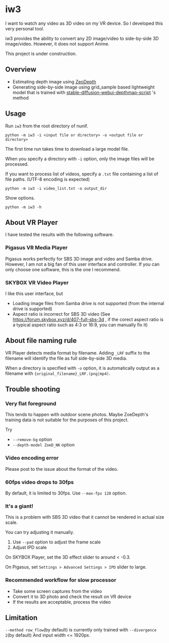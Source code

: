 # iw3

I want to watch any video as 3D video on my VR device.
So I developed this very personal tool.

iw3 provides the ability to convert any 2D image/video to side-by-side 3D image/video. However, it does not support Anime.

This project is under construction.

## Overview

- Estimating depth image using [ZeoDepth](https://github.com/isl-org/ZoeDepth)
- Generating side-by-side image using grid_sample based lightweight model that is trained with [stable-diffusion-webui-depthmap-script](https://github.com/thygate/stable-diffusion-webui-depthmap-script) 's method

## Usage

Run `iw3` from the root directory of nunif.

```
python -m iw3 -i <input file or directory> -o <output file or directory>
```
The first time run takes time to download a large model file.

When you specify a directory with `-i` option, only the image files will be processed.

If you want to process list of videos, specify a `.txt` file containing a list of file paths. (UTF-8 encoding is expected)

```
python -m iw3 -i video_list.txt -o output_dir
```


Show options.
```
python -m iw3 -h
```

## About VR Player

I have tested the results with the following software.

### Pigasus VR Media Player

Pigasus works perfectly for SBS 3D image and video and Samba drive.
However, I am not a big fan of this user interface and controller.
If you can only choose one software, this is the one I recommend.

### SKYBOX VR Video Player

I like this user interface, but

- Loading image files from Samba drive is not supported (from the internal drive is supported)
- Aspect ratio is incorrect for SBS 3D video (See https://forum.skybox.xyz/d/407-full-sbs-3d , if the corect aspect ratio is a typical aspect ratio such as 4:3 or 16:9, you can manually fix it)

## About file naming rule

VR Player detects media format by filename.
Adding `_LRF` suffix to the filename will identify the file as full side-by-side 3D media.

When a directory is specified with `-o` option, it is automatically output as a filename with `{original_filename}_LRF.(png|mp4)`.

## Trouble shooting

### Very flat foreground

This tends to happen with outdoor scene photos. Maybe ZoeDepth's training data is not suitable for the purposes of this project.

Try
- `--remove-bg` option
- `--depth-model ZoeD_NK` option

### Video encoding error

Please post to the issue about the format of the video.

### 60fps video drops to 30fps

By default, it is limited to 30fps.
Use `--max-fps 128` option.

### It's a giant!

This is a problem with SBS 3D video that it cannot be rendered in actual size scale.

You can try adjusting it manually.

1. Use `--pad` option to adjust the frame scale
2. Adjust IPD scale 

On SKYBOX Player, set the 3D effect slider to around < -0.3.

On Pigasus, set `Settings > Advanced Settings > IPD` slider to large.

### Recommended workflow for slow processor

- Take some screen captures from the video
- Convert it to 3D photo and check the result on VR device
- If the results are acceptable, process the video

## Limitation

`--method row_flow`(by default) is currently only trained with `--divergence 2`(by default) And input width <= 1920px.

